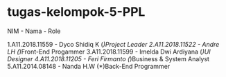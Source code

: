 # tugas-kelompok-5-PPL

 NIM         -     Nama               -     Role 


1.A11.2018.11559 - Dyco Shidiq K (*)Project Leader
2.A11.2018.11522 - Andre LH (*)Front-End Progammer
3.A11.2018.11599 - Imelda Dwi Ardiyana (*)UI Designer
4.A11.2018.11205 - Feri Firmanto (*)Business & System Analyst
5.A11.2014.08148 - Nanda H.W (*)Back-End Programmer
